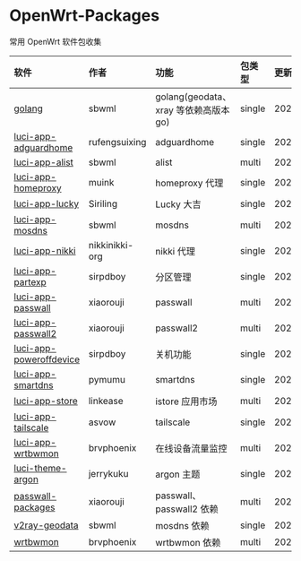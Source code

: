 # OpenWrt-Packages
常用 OpenWrt 软件包收集

|软件|作者|功能|包类型|更新日期|
|:-|:-|:-|:-|:-|
|[golang](https://github.com/sbwml/packages_lang_golang)|sbwml|golang(geodata、xray 等依赖高版本 go)|single|20250305|
|[luci-app-adguardhome](https://github.com/rufengsuixing/luci-app-adguardhome)|rufengsuixing|adguardhome|single|20200113|
|[luci-app-alist](https://github.com/sbwml/luci-app-alist)|sbwml|alist|multi|20250317|
|[luci-app-homeproxy](https://github.com/muink/luci-app-homeproxy)|muink|homeproxy 代理|single|20240830|
|[luci-app-lucky](https://github.com/sirpdboy/luci-app-lucky)|Siriling|Lucky 大吉|single|20250321|
|[luci-app-mosdns](https://github.com/sbwml/luci-app-mosdns)|sbwml|mosdns|multi|20250315|
|[luci-app-nikki](https://github.com/nikkinikki-org/OpenWrt-nikki)|nikkinikki-org|nikki 代理|single|20250323|
|[luci-app-partexp](https://github.com/sirpdboy/luci-app-partexp)|sirpdboy|分区管理|single|20250326|
|[luci-app-passwall](https://github.com/xiaorouji/openwrt-passwall)|xiaorouji|passwall|multi|20250327|
|[luci-app-passwall2](https://github.com/xiaorouji/openwrt-passwall2)|xiaorouji|passwall2|multi|20250303|
|[luci-app-poweroffdevice](https://github.com/sirpdboy/luci-app-poweroffdevice)|sirpdboy|关机功能|single|20240410|
|[luci-app-smartdns](https://github.com/pymumu/luci-app-smartdns)|pymumu|smartdns|single|20250220|
|[luci-app-store](https://github.com/linkease/istore)|linkease|istore 应用市场|multi|20250320|
|[luci-app-tailscale](https://github.com/asvow/luci-app-tailscale)|asvow|tailscale|single|20241106|
|[luci-app-wrtbwmon](https://github.com/brvphoenix/luci-app-wrtbwmon)|brvphoenix|在线设备流量监控|multi|20240217|
|[luci-theme-argon](https://github.com/jerrykuku/luci-theme-argon)|jerrykuku|argon 主题|single|20250324|
|[passwall-packages](https://github.com/xiaorouji/openwrt-passwall-packages)|xiaorouji|passwall、passwall2 依赖|multi|20250327|
|[v2ray-geodata](https://github.com/sbwml/v2ray-geodata)|sbwml|mosdns 依赖|single|20250125|
|[wrtbwmon](https://github.com/brvphoenix/wrtbwmon)|brvphoenix|wrtbwmon 依赖|multi|20201201|

